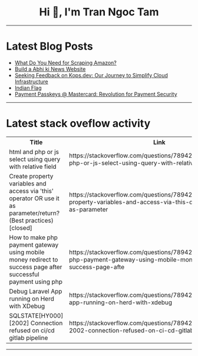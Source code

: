 <h1 align="center">Hi 👋, I'm Tran Ngoc Tam</h1>

---

# Latest Blog Posts 
<!-- BLOG-POST-LIST:START -->
- [What Do You Need for Scraping Amazon?](https://dev.to/toniaread/what-do-you-need-for-scraping-amazon-2aja)
- [Build a Abhi ki News Website](https://dev.to/abhishekgurjar/build-a-abhi-ki-news-website-3eei)
- [Seeking Feedback on Kops.dev: Our Journey to Simplify Cloud Infrastructure](https://dev.to/deepkops/seeking-feedback-on-kopsdev-our-journey-to-simplify-cloud-infrastructure-1kif)
- [Indian Flag](https://dev.to/iamyathz/indian-flag-578f)
- [Payment Passkeys @ Mastercard: Revolution for Payment Security](https://dev.to/corbado/payment-passkeys-mastercard-revolution-for-payment-security-2ckl)
<!-- BLOG-POST-LIST:END -->

---

# Latest stack oveflow activity
<table>
  <tr><th>Title</th><th>Link</th></tr>
  <!-- STACKOVERFLOW:START --><tr><td>html and php or js select using query with relative field</td><td>https://stackoverflow.com/questions/78942786/html-and-php-or-js-select-using-query-with-relative-field</td></tr><tr><td>Create property variables and access via &#39;this&#39; operator OR use it as parameter/return? &lpar;Best practices&rpar; [closed]</td><td>https://stackoverflow.com/questions/78942610/create-property-variables-and-access-via-this-operator-or-use-it-as-parameter</td></tr><tr><td>How to make php payment gateway using mobile money redirect to success page after successful payment using php</td><td>https://stackoverflow.com/questions/78942536/how-to-make-php-payment-gateway-using-mobile-money-redirect-to-success-page-afte</td></tr><tr><td>Debug Laravel App running on Herd with XDebug</td><td>https://stackoverflow.com/questions/78942513/debug-laravel-app-running-on-herd-with-xdebug</td></tr><tr><td>SQLSTATE[HY000] [2002] Connection refused on ci/cd gitlab pipeline</td><td>https://stackoverflow.com/questions/78942391/sqlstatehy000-2002-connection-refused-on-ci-cd-gitlab-pipeline</td></tr><!-- STACKOVERFLOW:END -->
</table>

---



